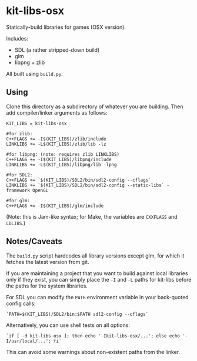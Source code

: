 # kit-libs-osx

Statically-build libraries for games (OSX version).

Includes:
- SDL (a rather stripped-down build)
- glm
- libpng + zlib

All built using `build.py`.

## Using

Clone this directory as a subdirectory of whatever you are building.
Then add compiler/linker arguments as follows:
```
KIT_LIBS = kit-libs-osx

#for zlib:
C++FLAGS += -I$(KIT_LIBS)/zlib/include
LINKLIBS += -L$(KIT_LIBS)/zlib/lib -lz

#for libpng: (note: requires zlib LINKLIBS)
C++FLAGS += -I$(KIT_LIBS)/libpng/include
LINKLIBS += -L$(KIT_LIBS)/libpng/lib -lpng

#for SDL2:
C++FLAGS += `$(KIT_LIBS)/SDL2/bin/sdl2-config --cflags`
LINKLIBS += `$(KIT_LIBS)/SDL2/bin/sdl2-config --static-libs` -framework OpenGL

#for glm:
C++FLAGS += -I$(KIT_LIBS)/glm/include
```

(Note: this is Jam-like syntax; for Make, the variables are `CXXFLAGS` and `LDLIBS`.)

## Notes/Caveats

The `build.py` script hardcodes all library versions except glm, for which it fetches the latest version from git.

If you are maintaining a project that you want to build against local libraries only if they exist, you can simply place the `-I` and `-L` paths for kit-libs before the paths for the system libraries.

For SDL you can modify the `PATH` environment variable in your back-quoted config calls:
```
`PATH=$(KIT_LIBS)/SDL2/bin:$PATH sdl2-config --cflags`
```

Alternatively, you can use shell tests on all options:
```
`if [ -d kit-libs-osx ]; then echo '-Ikit-libs-osx/...'; else echo '-I/usr/local/...'; fi`
```

This can avoid some warnings about non-existent paths from the linker.
